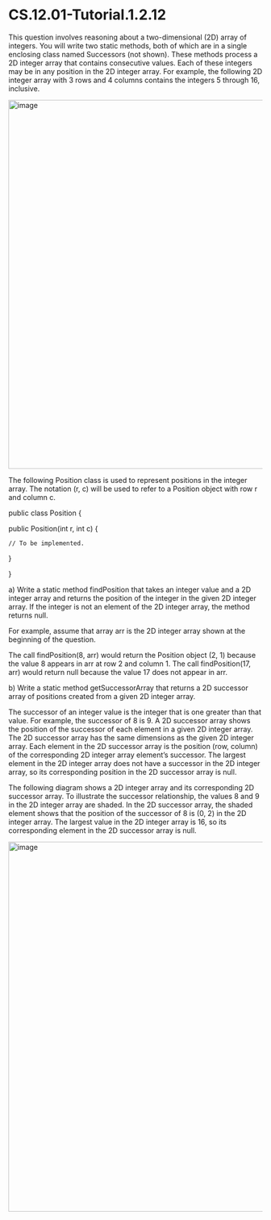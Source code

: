 # CS.12.01-Tutorial.1.2.12

This question involves reasoning about a two-dimensional (2D) array of integers. You will write two static methods, both of which are in a single enclosing class named Successors (not shown). These methods process a 2D integer array that contains consecutive values. Each of these integers may be in any position in the 2D integer array. For example, the following 2D integer array with 3 rows and 4 columns contains the integers 5 through 16, inclusive.

<img width="732" alt="image" src="https://github.com/techarenz/CS.12.01-Tutorial.1.2.12/assets/57818506/00aa721e-6ba1-4ae2-acef-77cadce7a4f3">


The following Position class is used to represent positions in the integer array. The notation (r, c) will be used to refer to a Position object with row r and column c.

public class Position
{

public Position(int r, int c)
{

	// To be implemented.

}	

}

a) Write a static method findPosition that takes an integer value and a 2D integer array and returns the position of the integer in the given 2D integer array. If the integer is not an element of the 2D integer array, the method returns null.

For example, assume that array arr is the 2D integer array shown at the beginning of the question.

The call findPosition(8, arr) would return the Position object (2, 1) because the value 8 appears in arr at row 2 and column 1.
The call findPosition(17, arr) would return null because the value 17 does not appear in arr. 

b) Write a static method getSuccessorArray that returns a 2D successor array of positions created from a given 2D integer array.

The successor of an integer value is the integer that is one greater than that value. For example, the successor of 8 is 9. A 2D successor array shows the position of the successor of each element in a given 2D integer array. The 2D successor array has the same dimensions as the given 2D integer array. Each element in the 2D successor array is the position (row, column) of the corresponding 2D integer array element’s successor. The largest element in the 2D integer array does not have a successor in the 2D integer array, so its corresponding position in the 2D successor array is null.

The following diagram shows a 2D integer array and its corresponding 2D successor array. To illustrate the successor relationship, the values 8 and 9 in the 2D integer array are shaded. In the 2D successor array, the shaded element shows that the position of the successor of 8 is (0, 2) in the 2D integer array. The largest value in the 2D integer array is 16, so its corresponding element in the 2D successor array is null.

<img width="734" alt="image" src="https://github.com/techarenz/CS.12.01-Tutorial.1.2.12/assets/57818506/3e5cc258-c8a3-4e52-b5eb-c4d04a1a5639">

